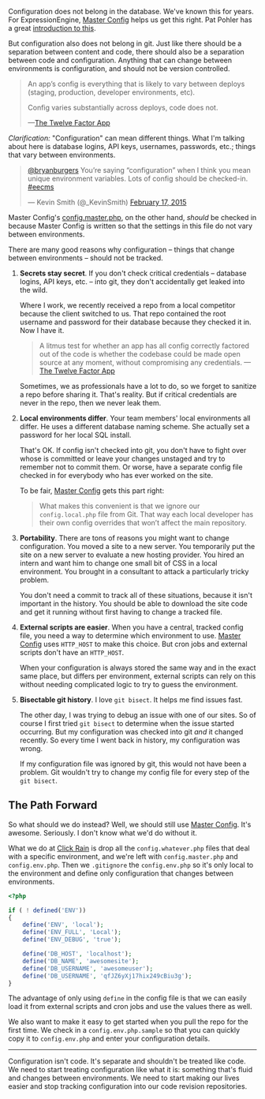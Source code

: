 Configuration does not belong in the database. We've known this for years. For ExpressionEngine, [Master Config][masterconfig] helps us get this right. Pat Pohler has a great [introduction to this][pp].

But configuration also does not belong in git. Just like there should be a separation between content and code, there should also be a separation between code and configuration. Anything that can change between environments is configuration, and should not be version controlled.

> An app’s config is everything that is likely to vary between deploys (staging, production, developer environments, etc).
>
> Config varies substantially across deploys, code does not.
>
> —[The Twelve Factor App][12factor]

_Clarification:_ "Configuration" can mean different things. What I'm talking about here is database logins, API keys, usernames, passwords, etc.; things that vary between environments.

<blockquote class="twitter-tweet" data-conversation="none" lang="en"><p><a href="https://twitter.com/bryanburgers">@bryanburgers</a> You’re saying “configuration” when I think you mean unique environment variables. Lots of config should be checked-in. <a href="https://twitter.com/hashtag/eecms?src=hash">#eecms</a></p>&mdash; Kevin Smith (@_KevinSmith) <a href="https://twitter.com/_KevinSmith/status/567780035994857472">February 17, 2015</a></blockquote>
<script async src="//platform.twitter.com/widgets.js" charset="utf-8"></script>

Master Config's [config.master.php][master], on the other hand, _should_ be checked in because Master Config is written so that the settings in this file do not vary between environments.

There are many good reasons why configuration – things that change between environments – should not be tracked.

1.  **Secrets stay secret**. If you don't check critical credentials – database logins, API keys, etc. – into git, they don't accidentally get leaked into the wild.

    Where I work, we recently received a repo from a local competitor because the client switched to us. That repo contained the root username and password for their database because they checked it in. Now I have it.

    > A litmus test for whether an app has all config correctly factored out of the code is whether the codebase could be made open source at any moment, without compromising any credentials.
    > —[The Twelve Factor App][12factor]

    Sometimes, we as professionals have a lot to do, so we forget to sanitize a repo before sharing it. That's reality. But if critical credentials are never in the repo, then we never leak them.

1.  **Local environments differ**. Your team members' local environments all differ. He uses a different database naming scheme. She actually set a password for her local SQL install.

    That's OK. If config isn't checked into git, you don't have to fight over whose is committed or leave your changes unstaged and try to remember not to commit them. Or worse, have a separate config file checked in for everybody who has ever worked on the site.

    To be fair, [Master Config][masterconfig] gets this part right:

    > What makes this convenient is that we ignore our `config.local.php` file from Git. That way each local developer has their own config overrides that won’t affect the main repository.

1.  **Portability**. There are tons of reasons you might want to change configuration. You moved a site to a new server. You temporarily put the site on a new server to evaluate a new hosting provider. You hired an intern and want him to change one small bit of CSS in a local environment. You brought in a consultant to attack a particularly tricky problem.

    You don't need a commit to track all of these situations, because it isn't important in the history. You should be able to download the site code and get it running without first having to change a tracked file.

1.  **External scripts are easier**. When you have a central, tracked config file, you need a way to determine which environment to use. [Master Config][masterconfig] uses `HTTP_HOST` to make this choice. But cron jobs and external scripts don't have an `HTTP_HOST`.

    When your configuration is always stored the same way and in the exact same place, but differs per environment, external scripts can rely on this without needing complicated logic to try to guess the environment.

1.  **Bisectable git history**. I love `git bisect`. It helps me find issues fast.

    The other day, I was trying to debug an issue with one of our sites. So of course I first tried `git bisect` to determine when the issue started occurring. But my configuration was checked into git _and_ it changed recently. So every time I went back in history, my configuration was wrong.

    If my configuration file was ignored by git, this would not have been a problem. Git wouldn't try to change my config file for every step of the `git bisect`.

## The Path Forward

So what should we do instead? Well, we should still use [Master Config][masterconfig]. It's awesome. Seriously. I don't know what we'd do without it.

What we do at [Click Rain][clickrain] is drop all the `config.whatever.php` files that deal with a specific environment, and we're left with `config.master.php` and `config.env.php`. Then we `.gitignore` the `config.env.php` so it's only local to the environment and define only configuration that changes between environments.

```php
<?php

if ( ! defined('ENV'))
{
    define('ENV', 'local');
    define('ENV_FULL', 'Local');
    define('ENV_DEBUG', 'true');

    define('DB_HOST', 'localhost');
    define('DB_NAME', 'awesomesite');
    define('DB_USERNAME', 'awesomeuser');
    define('DB_USERNAME', 'qfJZ6yXj17hix249cBiu3g');
}
```

The advantage of only using `define` in the config file is that we can easily load it from external scripts and cron jobs and use the values there as well.

We also want to make it easy to get started when you pull the repo for the first time. We check in a `config.env.php.sample` so that you can quickly copy it to `config.env.php` and enter your configuration details.

---

Configuration isn't code. It's separate and shouldn't be treated like code. We need to start treating configuration like what it is: something that's fluid and changes between environments. We need to start making our lives easier and stop tracking configuration into our code revision repositories.

[clickrain]: http://clickrain.com
[pp]: http://www.patpohler.com/expressionengine-multiple-environments/
[masterconfig]: https://github.com/focuslabllc/ee-master-config
[12factor]: http://12factor.net/config
[master]: https://github.com/focuslabllc/ee-master-config/blob/master/config/config.master.php
